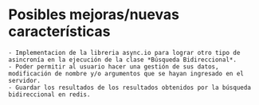 # Posibles mejoras/nuevas características

    - Implementacion de la libreria async.io para lograr otro tipo de asincronía en la ejecución de la clase *Búsqueda Bidireccional*.
    - Poder permitir al usuario hacer una gestión de sus datos, modificación de nombre y/o argumentos que se hayan ingresado en el servidor.
    - Guardar los resultados de los resultados obtenidos por la búsqueda bidireccional en redis.
